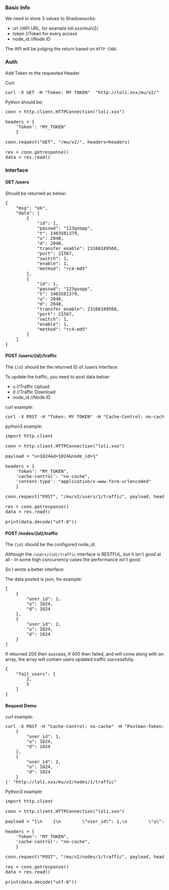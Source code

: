 ### Basic Info

We need to store 3 values to Shadowsocks:

  - url //API URL, for example loli.xxx/mu/v2/
  - token //Token for every access
  - node_id //Node ID
  
The API will be judging the return based on `HTTP CODE`.

### Auth

Add Token to the requested Header.

Curl:

<pre>
curl -X GET -H "Token: MY_TOKEN"  "http://loli.xxx/mu/v2/"
</pre>

Python should be:

<pre>
conn = http.client.HTTPConnection("loli.xxx")

headers = {
    'Token': "MY_TOKEN" 
    }

conn.request("GET", "/mu/v2/", headers=headers)

res = conn.getresponse()
data = res.read()
</pre>

### Interface

#### GET /users

Should be returned as below:

<pre>
{
    "msg": "ok",
    "data": [
        {
            "id": 1,
            "passwd": "123gxopp",
            "t": 1463581379,
            "u": 2048,
            "d": 2048,
            "transfer_enable": 23166189568,
            "port": 21567,
            "switch": 1,
            "enable": 1,
            "method": "rc4-md5"
        },
        {
            "id": 1,
            "passwd": "123gxopp",
            "t": 1463581379,
            "u": 2048,
            "d": 2048,
            "transfer_enable": 23166189568,
            "port": 21567,
            "switch": 1,
            "enable": 1,
            "method": "rc4-md5"
        }
    ]
}
</pre>

#### POST /users/{id}/traffic

The `{id}` should be the returned ID of /users interface.

To update the traffic, you need to post data below:

  - u //Traffic Upload
  - d //Traffic Download
  - node_id //Node ID
  
curl example:

<pre>
curl -X POST -H "Token: MY_TOKEN" -H "Cache-Control: no-cache"  -H "Content-Type: application/x-www-form-urlencoded" -d 'u=1024&d=1024&node_id=1' "http://loli.xxx/mu/v2/users/1/traffic"
</pre>

python3 example:

<pre>
import http.client

conn = http.client.HTTPConnection("loli.xxx")

payload = "u=1024&d=1024&node_id=1"

headers = {
    'Token': "MY_TOKEN",
    'cache-control': "no-cache", 
    'content-type': "application/x-www-form-urlencoded"
    }

conn.request("POST", "/mu/v2/users/1/traffic", payload, headers)

res = conn.getresponse()
data = res.read()

print(data.decode("utf-8"))
</pre>

#### POST /nodes/{id}/traffic

The `{id}` should be the configured node_id.

Although the `/users/{id}/traffic` interface is RESTFUL, but it isn't good at all - In some high concurrency cases the performance isn't good. 

So I wrote a better interface:

The data posted is json, for example:

<pre>
[
    {
        "user_id": 1,
        "u": 1024,
        "d": 1024
    },
    {
        "user_id": 2,
        "u": 1024,
        "d": 1024
    }
]
</pre>

If returned 200 then success, if 400 then failed, and will come along with an array, the array will contain users updated traffic successfully.

<pre>
{
    "fail_users": [
        2,
        5
    ]
}
</pre>

#### Request Demo

curl example:

<pre>
curl -X POST -H "Cache-Control: no-cache" -H "Postman-Token: 25d559d1-e479-a7d5-e17b-86758944a758" -d '[
    {
        "user_id": 1,
        "u": 1024,
        "d": 1024
    },
    {
        "user_id": 2,
        "u": 1024,
        "d": 1024
    }
]' "http://loli.xxx/mu/v2/nodes/1/traffic"
</pre>

Python3 example:

<pre>
import http.client

conn = http.client.HTTPConnection("loli.xxx")

payload = "[\n    {\n        \"user_id\": 1,\n        \"u\": 1024,\n        \"d\": 1024\n    },\n    {\n        \"user_id\": 2,\n        \"u\": 1024,\n        \"d\": 1024\n    }\n]"

headers = {
    'Token': "MY_TOKEN",
    'cache-control': "no-cache", 
    }

conn.request("POST", "/mu/v2/nodes/1/traffic", payload, headers)

res = conn.getresponse()
data = res.read()

print(data.decode("utf-8"))
</pre>
